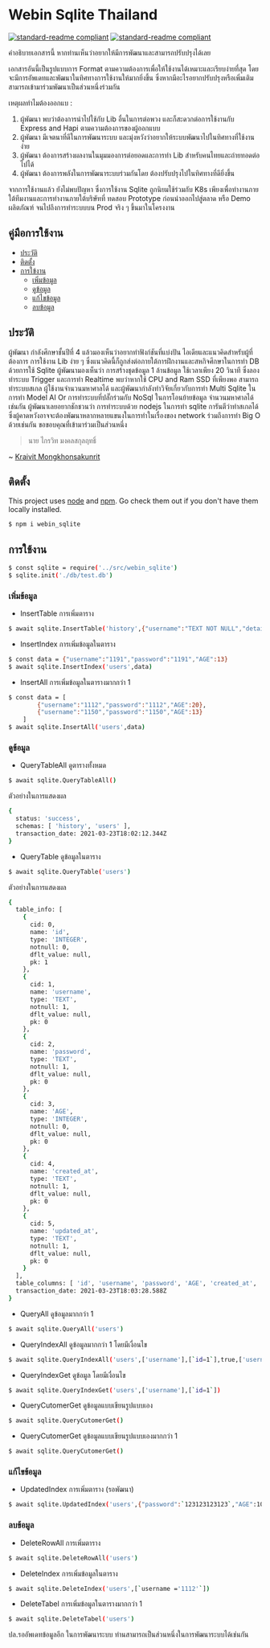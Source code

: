 # Webin Sqlite Thailand
[![standard-readme compliant](https://img.shields.io/badge/sqlite-1000-red)](https://github.com/ez-kraivit/webin_sqlite#readme) 
[![standard-readme compliant](https://img.shields.io/badge/webin-thai-blue)](https://github.com/ez-kraivit/webin_sqlite#readme)

คำอธิบายเอกสารนี้ หากท่านเห็นว่าอยากให้มีการพัฒนาและสามารถปรับปรุงได้เลย

เอกสารอันนี้เป็นรูปแบบการ Format ตามความต้องการเพื่อให้ใช้งานได้เหมาะและเรียบง่ายที่สุด โดยจะมีการอัพเดทและพัฒนาในทิศทางการใช้งานให้มากยิ่งขึ้น ซึ่งหากมีอะไรอยากปรับปรุงหรือเพิ่มเติม สามารถเข้ามาร่วมพัฒนาเป็นส่วนหนึ่งร่วมกัน

เหตุผลทำไมต้องออกแบ :

1. ผู้พัฒนา พบว่าต้องการนำไปใช้กับ Lib อื่นในการต่อพวง และก็สะดวกต่อการใช้งานกับ Express and Hapi ตามความต้องการของผู้ออกแบบ
2. ผู้พัฒนา มีเจตนาที่ดีในการพัฒนาระบบ และมุ่งหวังว่าอยากให้ระบบพัฒนาไปในทิศทางที่ใช้งานง่าย
3. ผู้พัฒนา ต้องการสร้างผลงานในมุมมองการต่อยอดและการทำ Lib สำหรับคนไทยและถ่ายทอดต่อไปได้
4. ผู้พัฒนา ต้องการพลังในการพัฒนาระบบร่วมกันโดย ต้องปรับปรุงไปในทิศทางที่ดียิ่งขึ้น

จากการใช้งานแล้ว ยังไม่พบปัญหา ซึ่งการใช้งาน Sqlite ถูกนิยมใช้ร่วมกับ K8s เพียงเพื่อทำงานภายใต้ทีมงานและการทำงานภายใต้บริษัทที่ ทดสอบ Prototype ก่อนนำออกไปสู่ตลาด หรือ Demo ผลิตภัณฑ์ จนไปถึงการทำระบบบน Prod จริง ๆ ขึ้นมาในโครงงาน

## คู่มือการใช้งาน

- [ประวัติ](#ประวัติ)
- [ติดตั้ง](#ติดตั้ง)
- [การใข้งาน](#การใข้งาน)
	- [เพิ่มข้อมูล](#เพิ่มข้อมูล)
	- [ดูข้อมูล](#ดูข้อมูล)
	- [แก้ไขข้อมูล](#แก้ไขข้อมูล)
	- [ลบข้อมูล](#ลบข้อมูล)


## ประวัติ

ผู้พัฒนา กำลังศึกษาชั้นปีที่ 4 แล้วมองเห็นว่าอยากทำฟังก์ชันที่แบ่งปัน ไอเดียและแนวคิดสำหรับผู้ที่ต้องการ การใช้งาน Lib ง่าย ๆ ซึ่งแนวคิดนี้ก็ถูกส่งต่อภายใต้การฝึกงานและสหกิจศึกษาในการทำ DB ด้วยการใช้ Sqlite ผู้พัฒนามองเห็นว่า การสร้างชุดข้อมูล 1 ล้านข้อมูล ใช้เวลาเพียง 20 วินาที ซึ่งลองทำระบบ Trigger และการทำ Realtime พบว่าหากใช้ CPU and Ram SSD ที่เพียงพอ สามารถทำระบบสเกล ผู้ใช้งานจำนวนมหาศาลได้ และผู้พัฒนากำลังทำวิจัยเกี่ยวกับการทำ Multi Sqlite ในการทำ Model AI Or การทำระบบที่ปลั๊กร่วมกับ NoSql ในการโอนย้ายข้อมูล จำนวนมหาศาลได้เช่นกัน ผู้พัฒนาเลยอยากชักชวนว่า การทำระบบด้วย nodejs ในการทำ sqlite การันตีว่าทำสเกลได้ ซึ่งผู้คาดหวังอาจจะต้องพัฒนาหลากหลายแขนงในการทำในเรื่องของ network ร่วมถึงการทำ Big O ด้วยเช่นกัน ขอขอบคุณที่เข้ามาร่วมเป็นส่วนหนึ่ง

> นาย ไกรวิท มงคลสกุลฤทธิ์

~ [Kraivit Mongkhonsakunrit](https://www.facebook.com/Creeksvit)


## ติดตั้ง
This project uses [node](http://nodejs.org) and [npm](https://npmjs.com). Go check them out if you don't have them locally installed.
```sh
$ npm i webin_sqlite
```

## การใช้งาน
```sh
$ const sqlite = require('../src/webin_sqlite')
$ sqlite.init('./db/test.db')
```

### เพิ่มข้อมูล
- InsertTable การเพิ่มตาราง
```sh
$ await sqlite.InsertTable('history',{"username":"TEXT NOT NULL","detail":"TEXT NOT NULL","note":"TEXT NOT NULL"},true)
```

- InsertIndex การเพิ่มข้อมูลในตาราง
```sh
$ const data = {"username":"1191","password":"1191","AGE":13}
$ await sqlite.InsertIndex('users',data)
```

- InsertAll การเพิ่มข้อมูลในตารางมากกว่า 1
```sh
$ const data = [
        {"username":"1112","password":"1112","AGE":20},
        {"username":"1150","password":"1150","AGE":13}
    ]
$ await sqlite.InsertAll('users',data)
```

### ดูข้อมูล
- QueryTableAll ดูตารางทั้งหมด
```sh
$ await sqlite.QueryTableAll()
```
ตัวอย่างในการแสดงผล
```sh
{
  status: 'success',
  schemas: [ 'history', 'users' ],
  transaction_date: 2021-03-23T18:02:12.344Z
}
```

- QueryTable ดูข้อมูลในตาราง
```sh
$ await sqlite.QueryTable('users')
```
ตัวอย่างในการแสดงผล
```sh
{
  table_info: [
    {
      cid: 0,
      name: 'id',
      type: 'INTEGER',
      notnull: 0,
      dflt_value: null,
      pk: 1
    },
    {
      cid: 1,
      name: 'username',
      type: 'TEXT',
      notnull: 1,
      dflt_value: null,
      pk: 0
    },
    {
      cid: 2,
      name: 'password',
      type: 'TEXT',
      notnull: 1,
      dflt_value: null,
      pk: 0
    },
    {
      cid: 3,
      name: 'AGE',
      type: 'INTEGER',
      notnull: 0,
      dflt_value: null,
      pk: 0
    },
    {
      cid: 4,
      name: 'created_at',
      type: 'TEXT',
      notnull: 1,
      dflt_value: null,
      pk: 0
    },
    {
      cid: 5,
      name: 'updated_at',
      type: 'TEXT',
      notnull: 1,
      dflt_value: null,
      pk: 0
    }
  ],
  table_columns: [ 'id', 'username', 'password', 'AGE', 'created_at', 'updated_at' ],
  transaction_date: 2021-03-23T18:03:28.588Z
}
```

- QueryAll ดูข้อมูลมากกว่า 1
```sh
$ await sqlite.QueryAll('users')
```

- QueryIndexAll ดูข้อมูลมากกว่า 1 โดยมีเงื่อนไข
```sh
$ await sqlite.QueryIndexAll('users',['username'],[`id=1`],true,['username'])
```

- QueryIndexGet ดูข้อมูล โดยมีเงื่อนไข
```sh
$ await sqlite.QueryIndexGet('users',['username'],[`id=1`])
```

- QueryCutomerGet ดูข้อมูลแบบเขียนรูปแบบเอง
```sh
$ await sqlite.QueryCutomerGet()
```

- QueryCutomerGet ดูข้อมูลแบบเขียนรูปแบบเองมากกว่า 1 
```sh
$ await sqlite.QueryCutomerGet()
```

### แก้ไขข้อมูล
- UpdatedIndex การเพิ่มตาราง (รอพัฒนา)
```sh
$ await sqlite.UpdatedIndex('users',{"password":`123123123123`,"AGE":10},[`username = '1150'`])
```


### ลบข้อมูล
- DeleteRowAll การเพิ่มตาราง
```sh
$ await sqlite.DeleteRowAll('users')
```

- DeleteIndex การเพิ่มข้อมูลในตาราง
```sh
$ await sqlite.DeleteIndex('users',[`username ='1112'`])
```

- DeleteTabel การเพิ่มข้อมูลในตารางมากกว่า 1
```sh
$ await sqlite.DeleteTabel('users')
```

ปล.รออัพเดทข้อมูลอีก ในการพัฒนาระบบ ท่านสามารถเป็นส่วนหนึ่งในการพัฒนาระบบได้เช่นกัน